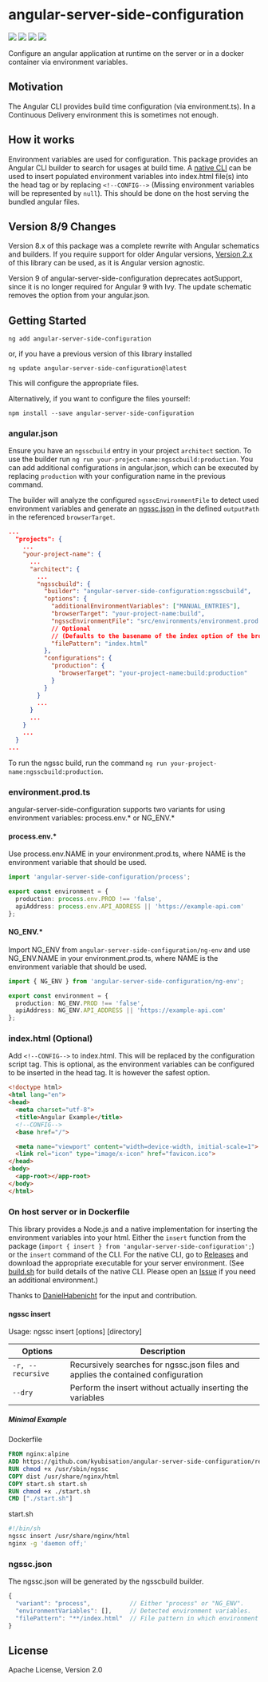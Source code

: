 # angular-server-side-configuration

![](https://img.shields.io/azure-devops/build/kyubisation/894749fe-3edd-41f8-818f-ba14e6a3cc22/2/master.svg)
![](https://img.shields.io/azure-devops/coverage/kyubisation/angular-server-side-configuration/2/master.svg)
![](https://img.shields.io/npm/v/angular-server-side-configuration.svg)
![](https://img.shields.io/npm/l/angular-server-side-configuration.svg)


Configure an angular application at runtime on the server or in a docker container via environment variables.

## Motivation
The Angular CLI provides build time configuration (via environment.ts).
In a Continuous Delivery environment this is sometimes not enough.

## How it works
Environment variables are used for configuration.
This package provides an Angular CLI builder to search for usages at build time.
A [native CLI](#on-host-server-or-in-dockerfile) can be used to insert populated
environment variables into index.html file(s) into the head tag or by replacing `<!--CONFIG-->`
(Missing environment variables will be represented by `null`). This should be done
on the host serving the bundled angular files.

## Version 8/9 Changes
Version 8.x of this package was a complete rewrite with Angular schematics and builders.
If you require support for older Angular versions,
[Version 2.x](https://www.npmjs.com/package/angular-server-side-configuration/v/2.0.0)
of this library can be used, as it is Angular version agnostic.

Version 9 of angular-server-side-configuration deprecates aotSupport, since it is
no longer required for Angular 9 with Ivy. The update schematic removes the option
from your angular.json.

## Getting Started
```
ng add angular-server-side-configuration
```
or, if you have a previous version of this library installed
```
ng update angular-server-side-configuration@latest
```
This will configure the appropriate files.

Alternatively, if you want to configure the files yourself:
```
npm install --save angular-server-side-configuration
```

### angular.json
Ensure you have an `ngsscbuild` entry in your project `architect` section.
To use the builder run `ng run your-project-name:ngsscbuild:production`.
You can add additional configurations in angular.json, which can be executed
by replacing `production` with your configuration name in the previous command.

The builder will analyze the configured `ngsscEnvironmentFile` to detect
used environment variables and generate an [ngssc.json](#ngsscjson) in the defined
`outputPath` in the referenced `browserTarget`.

```json
...
  "projects": {
    ...
    "your-project-name": {
      ...
      "architect": {
        ...
        "ngsscbuild": {
          "builder": "angular-server-side-configuration:ngsscbuild",
          "options": {
            "additionalEnvironmentVariables": ["MANUAL_ENTRIES"],
            "browserTarget": "your-project-name:build",
            "ngsscEnvironmentFile": "src/environments/environment.prod.ts",
            // Optional 
            // (Defaults to the basename of the index option of the browser target)
            "filePattern": "index.html"
          },
          "configurations": {
            "production": {
              "browserTarget": "your-project-name:build:production"
            }
          }
        }
        ...
      }
      ...
    }
    ...
  }
...
```

To run the ngssc build, run the command `ng run your-project-name:ngsscbuild:production`.

### environment.prod.ts
angular-server-side-configuration supports two variants for using environment variables:
process.env.* or NG_ENV.*  

#### process.env.*
Use process.env.NAME in your environment.prod.ts, where NAME is the
environment variable that should be used.

```typescript
import 'angular-server-side-configuration/process';

export const environment = {
  production: process.env.PROD !== 'false',
  apiAddress: process.env.API_ADDRESS || 'https://example-api.com'
};
```

#### NG_ENV.*
Import NG_ENV from `angular-server-side-configuration/ng-env` 
and use NG_ENV.NAME in your environment.prod.ts, where NAME is the
environment variable that should be used.

```typescript
import { NG_ENV } from 'angular-server-side-configuration/ng-env';

export const environment = {
  production: NG_ENV.PROD !== 'false',
  apiAddress: NG_ENV.API_ADDRESS || 'https://example-api.com'
};
```

### index.html (Optional)
Add `<!--CONFIG-->` to index.html. This will be replaced by the configuration script tag.
This is optional, as the environment variables can be configured to be inserted in the head tag.
It is however the safest option.

```html
<!doctype html>
<html lang="en">
<head>
  <meta charset="utf-8">
  <title>Angular Example</title>
  <!--CONFIG-->
  <base href="/">

  <meta name="viewport" content="width=device-width, initial-scale=1">
  <link rel="icon" type="image/x-icon" href="favicon.ico">
</head>
<body>
  <app-root></app-root>
</body>
</html>
```

### On host server or in Dockerfile
This library provides a Node.js and a native implementation for inserting the environment variables into your html.
Either the `insert` function from the package (`import { insert } from 'angular-server-side-configuration';`)
or the `insert` command of the CLI.
For the native CLI, go to [Releases](https://github.com/kyubisation/angular-server-side-configuration/releases)
and download the appropriate executable for your server environment.
(See [build.sh](https://github.com/kyubisation/angular-server-side-configuration/blob/master/cli/build.sh) for
build details of the native CLI. Please open an [Issue](https://github.com/kyubisation/angular-server-side-configuration/issues/new)
if you need an additional environment.)

Thanks to [DanielHabenicht](https://github.com/DanielHabenicht) for the input and contribution.

#### ngssc insert
Usage: ngssc insert [options] [directory]

| Options | Description |
| --- | --- |
| `-r, --recursive` | Recursively searches for ngssc.json files and applies the contained configuration |
| `--dry`           | Perform the insert without actually inserting the variables |

##### Minimal Example
Dockerfile
```Dockerfile
FROM nginx:alpine
ADD https://github.com/kyubisation/angular-server-side-configuration/releases/download/v9.0.1/ngssc_64bit /usr/sbin/ngssc
RUN chmod +x /usr/sbin/ngssc
COPY dist /usr/share/nginx/html
COPY start.sh start.sh
RUN chmod +x ./start.sh
CMD ["./start.sh"]
```

start.sh
```bash
#!/bin/sh
ngssc insert /usr/share/nginx/html
nginx -g 'daemon off;'
```

### ngssc.json

The ngssc.json will be generated by the ngsscbuild builder.

```javascript
{
  "variant": "process",           // Either "process" or "NG_ENV".
  "environmentVariables": [],     // Detected environment variables.
  "filePattern": "**/index.html"  // File pattern in which environment variables should be inserted.
}
```

## License
Apache License, Version 2.0